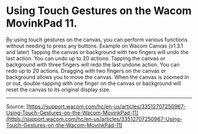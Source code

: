 # Using Touch Gestures on the Wacom MovinkPad 11.

By using touch gestures on the canvas, you can perform various functions without needing to press any buttons.
Example on Wacom Canvas (v1.3.1 and later)
Tapping the canvas or background with two fingers will undo the last action. You can undo up to 20 actions.
Tapping the canvas or background with three fingers will redo the last undone action. You can redo up to 20 actions.
Dragging with two fingers on the canvas or background allows you to move the canvas.
When the canvas is zoomed in or out, double-tapping with one finger on the canvas or background will reset the canvas to its original display size.

---
Source: [https://support.wacom.com/hc/en-us/articles/33512707250967-Using-Touch-Gestures-on-the-Wacom-MovinkPad-11](https://support.wacom.com/hc/en-us/articles/33512707250967-Using-Touch-Gestures-on-the-Wacom-MovinkPad-11)
